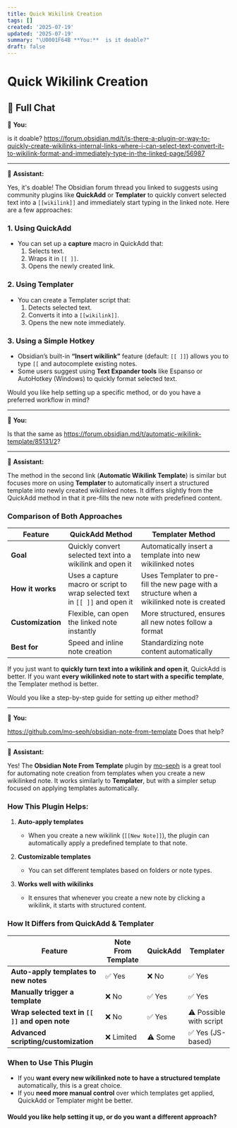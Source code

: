 ```yaml
---
title: Quick Wikilink Creation
tags: []
created: '2025-07-19'
updated: '2025-07-19'
summary: "\U0001F64B **You:**  is it doable?"
draft: false
---
```


# Quick Wikilink Creation

## 🧠 Full Chat

🙋 **You:**

is it doable?
https://forum.obsidian.md/t/is-there-a-plugin-or-way-to-quickly-create-wikilinks-internal-links-where-i-can-select-text-convert-it-to-wikilink-format-and-immediately-type-in-the-linked-page/56987

---

🤖 **Assistant:**

Yes, it's doable! The Obsidian forum thread you linked to suggests using community plugins like **QuickAdd** or **Templater** to quickly convert selected text into a `[[wikilink]]` and immediately start typing in the linked note. Here are a few approaches:

### 1. **Using QuickAdd**
- You can set up a **capture** macro in QuickAdd that:
  1. Selects text.
  2. Wraps it in `[[ ]]`.
  3. Opens the newly created link.

### 2. **Using Templater**
- You can create a Templater script that:
  1. Detects selected text.
  2. Converts it into a `[[wikilink]]`.
  3. Opens the new note immediately.

### 3. **Using a Simple Hotkey**
- Obsidian’s built-in **“Insert wikilink”** feature (default: `[[ ]]`) allows you to type `[[` and autocomplete existing notes.
- Some users suggest using **Text Expander tools** like Espanso or AutoHotkey (Windows) to quickly format selected text.

Would you like help setting up a specific method, or do you have a preferred workflow in mind?

---

🙋 **You:**

Is that the same as https://forum.obsidian.md/t/automatic-wikilink-template/85131/2?

---

🤖 **Assistant:**

The method in the second link (**Automatic Wikilink Template**) is similar but focuses more on using **Templater** to automatically insert a structured template into newly created wikilinked notes. It differs slightly from the QuickAdd method in that it pre-fills the new note with predefined content.

### **Comparison of Both Approaches**
| Feature | QuickAdd Method | Templater Method |
|---------|---------------|------------------|
| **Goal** | Quickly convert selected text into a wikilink and open it | Automatically insert a template into new wikilinked notes |
| **How it works** | Uses a capture macro or script to wrap selected text in `[[ ]]` and open it | Uses Templater to pre-fill the new page with a structure when a wikilinked note is created |
| **Customization** | Flexible, can open the linked note instantly | More structured, ensures all new notes follow a format |
| **Best for** | Speed and inline note creation | Standardizing note content automatically |

If you just want to **quickly turn text into a wikilink and open it**, QuickAdd is better. If you want **every wikilinked note to start with a specific template**, the Templater method is better.

Would you like a step-by-step guide for setting up either method?

---

🙋 **You:**

https://github.com/mo-seph/obsidian-note-from-template
Does that help?

---

🤖 **Assistant:**

Yes! The **Obsidian Note From Template** plugin by [mo-seph](https://github.com/mo-seph/obsidian-note-from-template) is a great tool for automating note creation from templates when you create a new wikilinked note. It works similarly to **Templater**, but with a simpler setup focused on applying templates automatically.

### **How This Plugin Helps:**
1. **Auto-apply templates**  
   - When you create a new wikilink (`[[New Note]]`), the plugin can automatically apply a predefined template to that note.
   
2. **Customizable templates**  
   - You can set different templates based on folders or note types.
   
3. **Works well with wikilinks**  
   - It ensures that whenever you create a new note by clicking a wikilink, it starts with structured content.

### **How It Differs from QuickAdd & Templater**
| Feature | Note From Template | QuickAdd | Templater |
|---------|-------------------|----------|-----------|
| **Auto-apply templates to new notes** | ✅ Yes | ❌ No | ✅ Yes |
| **Manually trigger a template** | ❌ No | ✅ Yes | ✅ Yes |
| **Wrap selected text in `[[ ]]` and open note** | ❌ No | ✅ Yes | ⚠️ Possible with script |
| **Advanced scripting/customization** | ❌ Limited | ⚠️ Some | ✅ Yes (JS-based) |

### **When to Use This Plugin**
- If you **want every new wikilinked note to have a structured template** automatically, this is a great choice.
- If you **need more manual control** over which templates get applied, QuickAdd or Templater might be better.

#### **Would you like help setting it up, or do you want a different approach?**